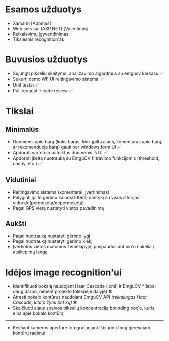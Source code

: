 # Esamos užduotys
 * Xamarin [Adomas]
 * Web servisai (ASP.NET) [Valentinas]
 * Reikalavimų įgyvendinimas
 * Tikslesnis recognition'as

# Buvusios užduotys
* Sujungti pikselių skaitymo, analizavimo algoritmus su emgucv karkasu :white_check_mark:
* Sukurti demo WF UI reitingavimo sistemai :white_check_mark:
* Unit testai :white_check_mark:
* Pull request ir code review :white_check_mark:

# Tikslai

## Minimalūs
* Duomenis apie barą (koks baras, kiek įpilta alaus, komentaras apie barą, ar rekomenduoja barą) gauti per windows form UI :white_check_mark:
* Apdoroti vartotojo pateiktus duomenis iš UI :white_check_mark:
* Apdoroti įkeltą nuotrauką su EmguCV filtravimo funkcijomis (threshold, canny, etc.) :white_check_mark:

## Vidutiniai
* Reitingavimo sistema (komentarai, įvertinimas)
* Palyginti įpilto gėrimo kainos(100ml) santykį su visos istorijos vidurkiu(permokėta/nepermokėta)
* Pagal GPS vietą nustatyti vietos pavadinimą

## Aukšti
* Pagal nuotrauką nustatyti gėrimo lygį
* Pagal nuotrauką nustatyti gėrimo kiekį
* Įvertintos vietos matomos žemėlapyje, paspaudus ant pin'o nukelia į atsiliepimų langą

# Idėjos image recognition'ui
* Identifikuoti bokalą naudojant Haar Cascade (.xml) ir EmguCV *(labai daug darbo, nebent projekto tolesnėje dalyje) :x:
* Atrasti bokalo kontūrus naudojant EmguCV API *(reikalingas Haar Cascade, kitaip žymi bet ką)* :x:
* Skaičiuoti alaus spalvos pikselių koncentraciją bounding box'e, kuris eina apie bokalo kontūrą
_____
* Keičiant kameros aperture fotografuojant išblurinti foną geresniam kontūrų radimui

